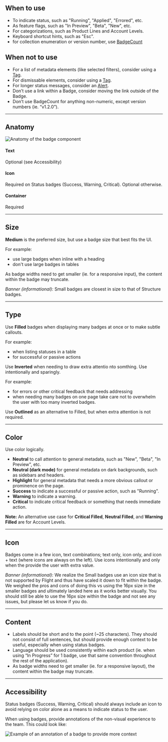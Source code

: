 ## When to use

- To indicate status, such as "Running", "Applied", "Errored", etc.
- As feature flags, such as "In Preview", "Beta", "New", etc.
- For categorizations, such as Product Lines and Account Levels.
- Keyboard shortcut hints, such as "Esc".
- for collection enumeration or version number, use [BadgeCount](/components/badge-count/overview)

## When not to use

- For a list of metadata elements (like selected filters), consider using a [Tag](/components/tag/overview).
- For dismissable elements, consider using a [Tag](/components/tag/overview).
- For longer status messages, consider an [Alert](/components/alert/overview).
- Don’t use a link within a Badge, consider moving the link outside of the Badge.
- Don’t use BadgeCount for anything non-numeric, except version numbers (ie. “v1.2.0”).

---

## Anatomy

![Anatomy of the badge component](/assets/components/badge/badge-anatomy.png)

#### Text

Optional (see Accessibility)

#### Icon

Required on Status badges (Success, Warning, Critical). Optional otherwise.

#### Container

Required

---

## Size

<section>
  <Hds::Badge @color="neutral" @size="small" @text="Small" />
  <Hds::Badge @color="neutral" @size="medium" @text="Medium" />
  <Hds::Badge @color="neutral" @size="large" @text="Large" />
</section>

**Medium** is the preferred size, but use a badge size that best fits the UI.

For example:

- use large badges when inline with a heading
- don't use large badges in tables

As badge widths need to get smaller (ie. for a responsive input), the content within the badge may truncate.

_Banner (informational):_ Small badges are closest in size to that of Structure badges.

---

## Type

<section>
  <Hds::Badge @color="neutral" @size="medium" @type="filled" @text="Filled" />
</section>

Use **Filled** badges when displaying many badges at once or to make subtle callouts.

For example:

- when listing statuses in a table
- for successful or passive actions

<section>
  <Hds::Badge @color="neutral" @size="medium" @type="inverted" @text="Inverted" />
</section>

Use **Inverted** when needing to draw extra attentio nto somthing. Use intentionally and sparingly.

For example:

- for errors or other critical feedback that needs addressing
- when needing many badges on one page take care not to overwhelm the user with too many inverted badges.

<section>
  <Hds::Badge @color="neutral" @size="medium" @type="outlined" @text="Outlined" />
</section>

Use **Outlined** as an alternative to Filled, but when extra attention is not required.

---

## Color

<section>
  <Hds::Badge @color="neutral" @size="medium" @type="filled" @text="Neutral" />
  <Hds::Badge @color="neutral" @size="medium" @type="inverted" @text="Neutral (dark mode)" />
  <Hds::Badge @color="highlight" @size="medium" @type="filled" @text="Highlight" />
  <Hds::Badge @color="success" @size="medium" @type="filled" @text="Success" />
  <Hds::Badge @color="warning" @size="medium" @type="filled" @text="Warning" />
  <Hds::Badge @color="critical" @size="medium" @type="filled" @text="Critical" />
</section>

Use color logically.

- **Neutral** to call attention to general metadata, such as "New", "Beta", "In Preview", etc.
- **Neutral (dark mode)** for general metadata on dark backgrounds, such as sidebars and headers.
- **Highlight** for general metadata that needs a more obvious callout or prominence on the page.
- **Success** to indicate a successful or passive action, such as "Running".
- **Warning** to indicate a warning.
- **Critical** to indicate critical feedback or something that needs immediate action.

<section>
  <Hds::Badge @color="critical" @type="filled" @icon="award" @size="small" @text="Bronze" />
  <Hds::Badge @color="neutral" @type="filled" @icon="award" @size="small" @text="Silver" />
  <Hds::Badge @color="warning" @type="filled" @icon="award" @size="small" @text="Gold" />
</section>

**Note:** An alternative use case for **Critical Filled**, **Neutral Filled**, and **Warning Filled** are for Account Levels.

---

## Icon

<section>
  <Hds::Badge @color="neutral" @type="filled" @text="Text only" />
  <Hds::Badge @color="neutral" @type="filled" @icon="corner-down-left" @isIconOnly={{true}} @text="" />
  <Hds::Badge @color="neutral" @type="filled" @icon="hexagon" @text="Text + Icon" />
</section>

Badges come in a few icon, text combinations; text only, icon only, and icon + text (where icons are always on the left). Use icons intentionally and only when the provide the user with extra value.

_Banner (informational):_ We realize the Small badges use an icon size that is not supported by Flight and thus have scaled it down to fit within the badge. We weighed the pros and cons of doing this vs using the 16px size in the smaller badges and ultimately landed here as it works better visually. You should still be able to use the 16px size within the badge and not see any issues, but please let us know if you do.

---

## Content

- Labels should be short and to the point (~25 characters). They should not consist of full sentences, but should provide enough context to be useful, especially when using status badges.
- Language should be used consistently within each product (ie. when using “In Progress” for 1 badge, use that same convention throughout the rest of the application).
- As badge widths need to get smaller (ie. for a responsive layout), the content within the badge may truncate.

---

## Accessibility

<section>
  <Hds::Badge @color="success" @type="filled" @icon="check" @text="Applied" />
  <Hds::Badge @color="warning" @type="filled" @icon="alert-triangle" @text="Policy override" />
  <Hds::Badge @color="critical" @type="filled" @icon="x" @text="Errored" />
</section>

Status badges (Success, Warning, Critical) should always include an icon to avoid relying on color alone as a means to indicate status to the user.

When using badges, provide annotations of the non-visual experience to the team. This could look like:

![Example of an annotation of a badge to provide more context](/assets/components/badge/badge-annotation.png)
